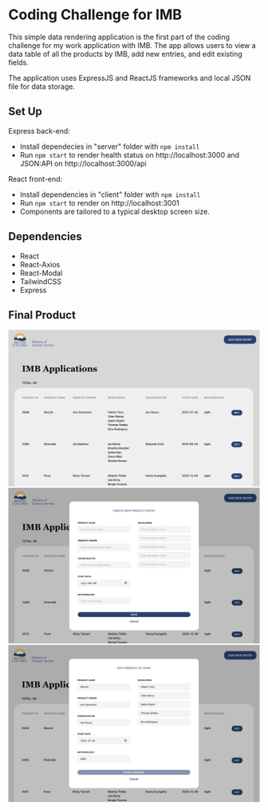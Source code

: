 # Coding Challenge for IMB

This simple data rendering application is the first part of the coding challenge for my work application with IMB. The app allows users to view a data table of all the products by IMB, add new entries, and edit existing fields.

The application uses ExpressJS and ReactJS frameworks and local JSON file for data storage.


## Set Up

Express back-end:
* Install dependecies in "server" folder with ```npm install```
* Run ```npm start``` to render health status on http://localhost:3000 and JSON:API on http://localhost:3000/api


React front-end:
* Install dependencies in "client" folder with ```npm install```
* Run ```npm start``` to render on http://localhost:3001
* Components are tailored to a typical desktop screen size.


## Dependencies

* React
* React-Axios 
* React-Modal
* TailwindCSS
* Express


## Final Product

![Home screen](https://github.com/cndha/CINDY-HA-IS24-full-stack-competition-req97073/blob/main/client/docs/screenshot1.png?raw=true)
![Add new entry](https://github.com/cndha/CINDY-HA-IS24-full-stack-competition-req97073/blob/main/client/docs/screenshot2.png?raw=true)
![Edit existing entry](https://github.com/cndha/CINDY-HA-IS24-full-stack-competition-req97073/blob/main/client/docs/screenshot3.png?raw=true)